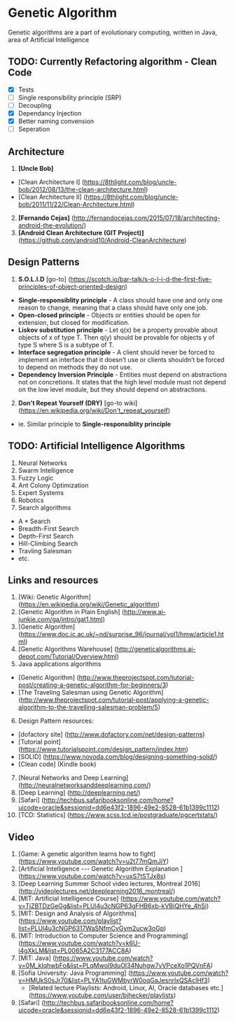 # Genetic Algorithm

Genetic algorithms are a part of evolutionary computing, written in Java, area of Artificial Intelligence


## TODO: Currently Refactoring algorithm - Clean Code

- [x] Tests
- [ ] Single responsibility principle (SRP)
- [ ] Decoupling	
- [x] Dependancy Injection
- [x] Better naming convension
- [ ] Seperation

## Architecture

1. **[Uncle Bob]** 
  * [Clean Architecture I] (https://8thlight.com/blog/uncle-bob/2012/08/13/the-clean-architecture.html)
  * [Clean Architecture II] (https://8thlight.com/blog/uncle-bob/2011/11/22/Clean-Architecture.html)
2. **[Fernando Cejas]** (http://fernandocejas.com/2015/07/18/architecting-android-the-evolution/)
3. **[Android Clean Architecture (GIT Project)]** (https://github.com/android10/Android-CleanArchitecture)



## Design Patterns

1. **S.O.L.I.D** [go-to] (https://scotch.io/bar-talk/s-o-l-i-d-the-first-five-principles-of-object-oriented-design)
  * **Single-responsiblity principle** - A class should have one and only one reason to change, meaning that a class should have only one job.
  * **Open-closed principle** - Objects or entities should be open for extension, but closed for modification.
  * **Liskov substitution principle** - Let q(x) be a property provable about objects of x of type T. Then q(y) should be provable for objects y of type S where S is a subtype of T.
  * **Interface segregation principle** - A client should never be forced to implement an interface that it doesn’t use or clients shouldn’t be forced to depend on methods they do not use.
  * **Dependency Inversion Principle** - Entities must depend on abstractions not on concretions. It states that the high level module must not depend on the low level module, but they should depend on abstractions.
2. **Don't Repeat Yourself (DRY)** [go-to wiki] (https://en.wikipedia.org/wiki/Don't_repeat_yourself)
  * ie. Similar principle to **Single-responsiblity principle** 
  
## TODO: Artificial Intelligence Algorithms

1. Neural Networks
2. Swarm Intelligence
3. Fuzzy Logic
4. Ant Colony Optimization
5. Expert Systems
6. Robotics
7. Search algorithms
  * A * Search
  * Breadth-First Search
  * Depth-First Search
  * Hill-Climbing Search
  * Travling Salesman
  * etc.


## Links and resources

1. [Wiki: Genetic Algorithm] (https://en.wikipedia.org/wiki/Genetic_algorithm)
2. [Genetic Algorithm in Plain English] (http://www.ai-junkie.com/ga/intro/gat1.html)
3. [Genetic Algorithm] (https://www.doc.ic.ac.uk/~nd/surprise_96/journal/vol1/hmw/article1.html)
4. [Genetic Algorithms Warehouse] (http://geneticalgorithms.ai-depot.com/Tutorial/Overview.html)
5. Java applications algorithms
  * [Genetic Algorithm] (http://www.theprojectspot.com/tutorial-post/creating-a-genetic-algorithm-for-beginners/3)
  * [The Traveling Salesman using Genetic Algorithm] (http://www.theprojectspot.com/tutorial-post/applying-a-genetic-algorithm-to-the-travelling-salesman-problem/5)
6. Design Pattern resources:
  * [dofactory site] (http://www.dofactory.com/net/design-patterns)
  * [Tutorial point] (https://www.tutorialspoint.com/design_pattern/index.htm)
  * [SOLID] (https://www.novoda.com/blog/designing-something-solid/)
  * [Clean code]	(Kindle book)
7. [Neural Networks and Deep Learning] (http://neuralnetworksanddeeplearning.com/)
8. [Deep Learning] (http://deeplearning.net/)
9. [Safari] (http://techbus.safaribooksonline.com/home?uicode=oracle&sessionid=dd6e43f2-1896-49e2-8528-61b1399c1112)
10. [TCD: Statistics] (https://www.scss.tcd.ie/postgraduate/pgcertstats/)


## Video

1. [Game: A genetic algorithm learns how to fight] (https://www.youtube.com/watch?v=u2t77mQmJiY)
2. [Artificial Intelligence --- Genetic Algorithm Explanation ] (https://www.youtube.com/watch?v=uxS7tSTJx8s)
3. [Deep Learning Summer School video lectures, Montreal 2016] (http://videolectures.net/deeplearning2016_montreal/)
4. [MIT: Artificial Intelligence Course] (https://www.youtube.com/watch?v=TjZBTDzGeGg&list=PLUl4u3cNGP63gFHB6xb-kVBiQHYe_4hSi) 
5. [MIT: Design and Analysis of Algorithms] (https://www.youtube.com/playlist?list=PLUl4u3cNGP6317WaSNfmCvGym2ucw3oGp)
6. [MIT: Introduction to Computer Science and Programming] (https://www.youtube.com/watch?v=k6U-i4gXkLM&list=PL0065A2C3177ACC8A)
7. [MIT: Java] (https://www.youtube.com/watch?v=0M_kIqhwbFo&list=PLqMwoI9duOl34Nuhgw7vVPceXo1PQVnFA)
8. [Sofia University: Java Programming] (https://www.youtube.com/watch?v=HMUkS0sJr70&list=PLYA1tuGWMbyrW0oqGaJesnrlxQSAclHf3)
	* [Related lecture Playlists: Android, Linux, AI, Oracle databases etc.] (https://www.youtube.com/user/bjhecker/playlists)
9. [Safari] (http://techbus.safaribooksonline.com/home?uicode=oracle&sessionid=dd6e43f2-1896-49e2-8528-61b1399c1112)



